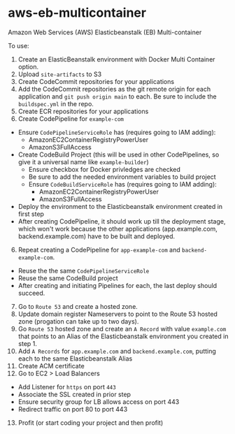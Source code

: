 # aws-eb-multicontainer
Amazon Web Services (AWS) Elasticbeanstalk  (EB) Multi-container 


To use:

1. Create an ElasticBeanstalk environment with Docker Multi Container option.
2. Upload `site-artifacts` to S3
3. Create CodeCommit repositories for your applications
4. Add the CodeCommit repositories as the git remote origin for each application and `git push origin main` to each. Be sure to include the `buildspec.yml` in the repo.
4. Create ECR repositories for your applications
5. Create CodePipeline for `example-com`
  - Ensure `CodePipelineServiceRole` has (requires going to IAM adding):
    - AmazonEC2ContainerRegistryPowerUser
    - AmazonS3FullAccess
  - Create CodeBuild Project (this will be used in other CodePipelines, so give it a universal name like `example-builder`)
    - Ensure checkbox for Docker privledges are checked
    - Be sure to add the needed environment variables to build project
    - Ensure `CodeBuildServiceRole` has (requires going to IAM adding):
      - AmazonEC2ContainerRegistryPowerUser
      - AmazonS3FullAccess 
  - Deploy the environment to the Elasticbeanstalk environment created in first step
  - After creating CodePipeline, it should work up till the deployment stage, which won't work because the other applications (app.example.com, backend.example.com) have to be built and deployed.
6. Repeat creating a CodePipeline for `app-example-com` and `backend-example-com`.
  - Reuse the the same `CodePipelineServiceRole`
  - Reuse the same CodeBuild project
  - After creating and initiating Pipelines for each, the last deploy should succeed.
7. Go to `Route 53` and create a hosted zone.
8. Update domain register Nameservers to point to the Route 53 hosted zone (progation can take up to two days).
9. Go `Route 53` hosted zone and create an `A Record` with value `example.com` that points to an Alias of the Elasticbeanstalk environment you created in step 1.
10. Add `A Records` for `app.example.com` and `backend.example.com`, putting each to the same Elasticbeanstalk Alias
11. Create ACM certificate
12. Go to EC2 > Load Balancers
  - Add Listener for `https` on port `443`
  - Associate the SSL created in prior step
  - Ensure security group for LB allows access on port 443
  - Redirect traffic on port 80 to port 443
13. Profit (or start coding your project and then profit)


